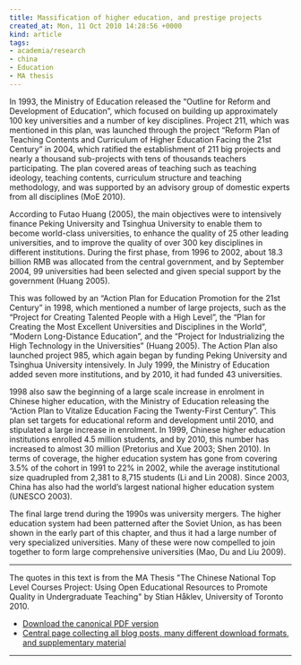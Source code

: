 ```yaml
---
title: Massification of higher education, and prestige projects
created_at: Mon, 11 Oct 2010 14:28:56 +0000
kind: article
tags:
- academia/research
- china
- Education
- MA thesis
---
```


In 1993, the Ministry of Education released the “Outline for Reform and
Development of Education”, which focused on building up approximately
100 key universities and a number of key disciplines. Project 211, which
was mentioned in this plan, was launched through the project “Reform
Plan of Teaching Contents and Curriculum of Higher Education Facing the
21st Century” in 2004, which ratified the establishment of 211 big
projects and nearly a thousand sub-projects with tens of thousands
teachers participating. The plan covered areas of teaching such as
teaching ideology, teaching contents, curriculum structure and teaching
methodology, and was supported by an advisory group of domestic experts
from all disciplines (MoE 2010).

According to Futao Huang (2005), the main objectives were to intensively
finance Peking University and Tsinghua University to enable them to
become world-class universities, to enhance the quality of 25 other
leading universities, and to improve the quality of over 300 key
disciplines in different institutions. During the first phase, from 1996
to 2002, about 18.3 billion RMB was allocated from the central
government, and by September 2004, 99 universities had been selected and
given special support by the government (Huang 2005).

This was followed by an “Action Plan for Education Promotion for the
21st Century” in 1998, which mentioned a number of large projects, such
as the “Project for Creating Talented People with a High Level”, the
“Plan for Creating the Most Excellent Universities and Disciplines in
the World”, “Modern Long-Distance Education”, and the “Project for
Industrializing the High Technology in the Universities” (Huang 2005).
The Action Plan also launched project 985, which again began by funding
Peking University and Tsinghua University intensively. In July 1999, the
Ministry of Education added seven more institutions, and by 2010, it had
funded 43 universities.

1998 also saw the beginning of a large scale increase in enrolment in
Chinese higher education, with the Ministry of Education releasing the
“Action Plan to Vitalize Education Facing the Twenty-First Century”.
This plan set targets for educational reform and development until 2010,
and stipulated a large increase in enrolment. In 1999, Chinese higher
education institutions enrolled 4.5 million students, and by 2010, this
number has increased to almost 30 million (Pretorius and Xue 2003; Shen
2010). In terms of coverage, the higher education system has gone from
covering 3.5% of the cohort in 1991 to 22% in 2002, while the average
institutional size quadrupled from 2,381 to 8,715 students (Li and Lin
2008). Since 2003, China has also had the world’s largest national
higher education system (UNESCO 2003).

The final large trend during the 1990s was university mergers. The
higher education system had been patterned after the Soviet Union, as
has been shown in the early part of this chapter, and thus it had a
large number of very specialized universities. Many of these were now
compelled to join together to form large comprehensive universities
(Mao, Du and Liu 2009).

* * * * *

The quotes in this text is from the MA Thesis "The Chinese National Top
Level Courses Project: Using Open Educational Resources to Promote
Quality in Undergraduate Teaching" by Stian Håklev, University of
Toronto 2010.

-   [Download the canonical PDF
  version](http://reganmian.net/top-level-courses/Haklev_Stian_201009_MA_thesis.pdf)
-   [Central page collecting all blog posts, many different download
  formats, and supplementary
  material](http://reganmian.net/top-level-courses)

* * * * *
